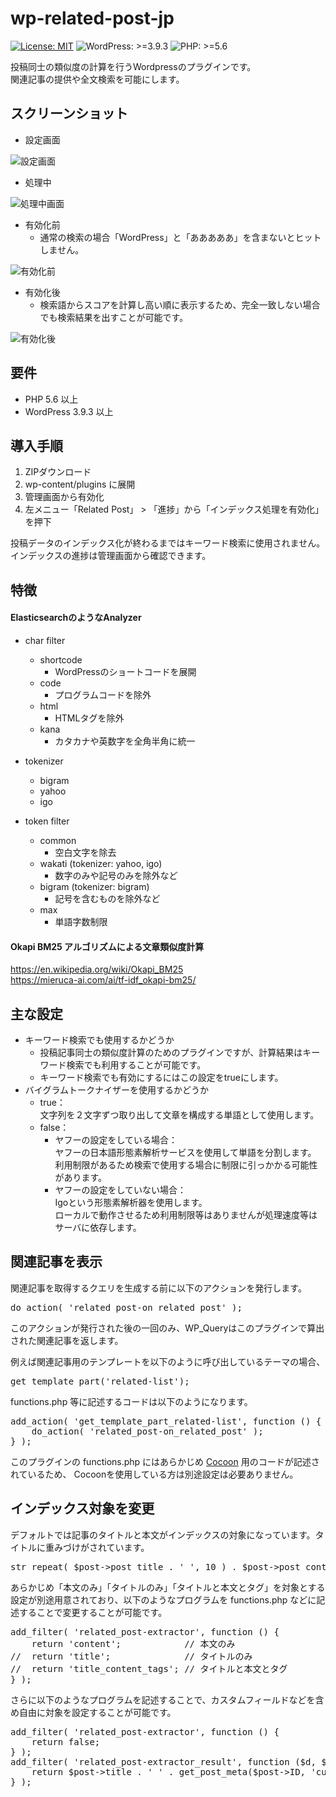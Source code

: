 # wp-related-post-jp

[![License: MIT](https://img.shields.io/badge/License-MIT-yellow.svg)](https://opensource.org/licenses/MIT)
![WordPress: >=3.9.3](https://img.shields.io/badge/WordPress-%3E%3D3.9.3-brightgreen.svg)
![PHP: >=5.6](https://img.shields.io/badge/PHP-%3E%3D5.6-orange.svg)

投稿同士の類似度の計算を行うWordpressのプラグインです。  
関連記事の提供や全文検索を可能にします。

## スクリーンショット
- 設定画面

![設定画面](https://raw.githubusercontent.com/technote-space/wp-related-post-jp/master/screenshot-1.png)

- 処理中

![処理中画面](https://raw.githubusercontent.com/technote-space/wp-related-post-jp/master/screenshot-2.png)

- 有効化前
  - 通常の検索の場合「WordPress」と「あああああ」を含まないとヒットしません。

![有効化前](https://raw.githubusercontent.com/technote-space/wp-related-post-jp/master/screenshot-3.png)

- 有効化後
  - 検索語からスコアを計算し高い順に表示するため、完全一致しない場合でも検索結果を出すことが可能です。

![有効化後](https://raw.githubusercontent.com/technote-space/wp-related-post-jp/master/screenshot-4.png)

## 要件
- PHP 5.6 以上
- WordPress 3.9.3 以上

## 導入手順
1. ZIPダウンロード  
2. wp-content/plugins に展開  
3. 管理画面から有効化  
4. 左メニュー「Related Post」 > 「進捗」から「インデックス処理を有効化」を押下

投稿データのインデックス化が終わるまではキーワード検索に使用されません。  
インデックスの進捗は管理画面から確認できます。

## 特徴
#### ElasticsearchのようなAnalyzer
- char filter  
  - shortcode
    - WordPressのショートコードを展開
  - code
    - プログラムコードを除外
  - html
    - HTMLタグを除外
  - kana
    - カタカナや英数字を全角半角に統一

- tokenizer  
  - bigram
  - yahoo
  - igo 
- token filter  
  - common
    - 空白文字を除去
  - wakati (tokenizer: yahoo, igo)
    - 数字のみや記号のみを除外など
  - bigram (tokenizer: bigram)
    - 記号を含むものを除外など
  - max
    - 単語字数制限

#### Okapi BM25 アルゴリズムによる文章類似度計算
https://en.wikipedia.org/wiki/Okapi_BM25  
https://mieruca-ai.com/ai/tf-idf_okapi-bm25/

## 主な設定
- キーワード検索でも使用するかどうか
  - 投稿記事同士の類似度計算のためのプラグインですが、計算結果はキーワード検索でも利用することが可能です。  
  - キーワード検索でも有効にするにはこの設定をtrueにします。
- バイグラムトークナイザーを使用するかどうか
  - true：  
  文字列を２文字ずつ取り出して文章を構成する単語として使用します。
  - false： 
    - ヤフーの設定をしている場合：  
    ヤフーの日本語形態素解析サービスを使用して単語を分割します。  
    利用制限があるため検索で使用する場合に制限に引っかかる可能性があります。
    - ヤフーの設定をしていない場合：  
    Igoという形態素解析器を使用します。  
    ローカルで動作させるため利用制限等はありませんが処理速度等はサーバに依存します。

## 関連記事を表示
関連記事を取得するクエリを生成する前に以下のアクションを発行します。
<pre>
do_action( 'related_post-on_related_post' );
</pre>
このアクションが発行された後の一回のみ、WP_Queryはこのプラグインで算出された関連記事を返します。

例えば関連記事用のテンプレートを以下のように呼び出しているテーマの場合、
<pre>
get_template_part('related-list');
</pre>
functions.php 等に記述するコードは以下のようになります。
<pre>
add_action( 'get_template_part_related-list', function () {
	do_action( 'related_post-on_related_post' );
} );
</pre>
このプラグインの functions.php にはあらかじめ [Cocoon](https://wp-cocoon.com/) 用のコードが記述されているため、
Cocoonを使用している方は別途設定は必要ありません。

## インデックス対象を変更
デフォルトでは記事のタイトルと本文がインデックスの対象になっています。タイトルに重みづけがされています。
<pre>
str_repeat( $post->post_title . ' ', 10 ) . $post->post_content;
</pre>
あらかじめ「本文のみ」「タイトルのみ」「タイトルと本文とタグ」を対象とする設定が別途用意されており、以下のようなプログラムを functions.php などに記述することで変更することが可能です。
<pre>
add_filter( 'related_post-extractor', function () {
	return 'content';            // 本文のみ
//	return 'title';              // タイトルのみ
//	return 'title_content_tags'; // タイトルと本文とタグ
} );
</pre>

さらに以下のようなプログラムを記述することで、カスタムフィールドなどを含め自由に対象を設定することが可能です。
<pre>
add_filter( 'related_post-extractor', function () {
	return false;
} );
add_filter( 'related_post-extractor_result', function ($d, $post) {
	return $post->title . ' ' . get_post_meta($post->ID, 'custom_field_key', true);
} );
</pre>
